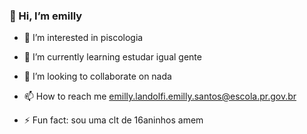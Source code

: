 ### 👋 Hi, I’m emilly ###
- 👀 I’m interested in piscologia
- 🌱 I’m currently learning estudar igual gente
- 💞️ I’m looking to collaborate on nada
- 📫 How to reach me emilly.landolfi.emilly.santos@escola.pr.gov.br

- ⚡ Fun fact: sou uma clt de 16aninhos amem

<!---
aquelaemilly/aquelaemilly is a ✨ special ✨ repository because its `README.md` (this file) appears on your GitHub profile.
You can click the Preview link to take a look at your changes.
--->
